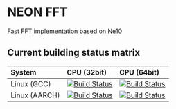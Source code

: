 # NEON FFT
Fast FFT implementation based on [Ne10](https://github.com/projectNe10/Ne10)

## Current building status matrix

| System            | CPU (32bit)                                                         | CPU (64bit)                                                                 
| :---------------- | :------------------------------------------------------------------ | :------------------------------------------------------------------------------ | 
| Linux (GCC)       | [![Build Status](https://img.shields.io/badge/Build-passing-brightgreen)](https://img.shields.io/badge/Build-passing-brightgreen)     | [![Build Status](https://img.shields.io/badge/Build-passing-brightgreen)](https://img.shields.io/badge/Build-passing-brightgreen)           |
| Linux (AARCH)       | [![Build Status](https://img.shields.io/badge/Build-passing-brightgreen)](https://img.shields.io/badge/Build-passing-brightgreen)     | [![Build Status](https://img.shields.io/badge/Build-passing-brightgreen)](https://img.shields.io/badge/Build-passing-brightgreen)           |
